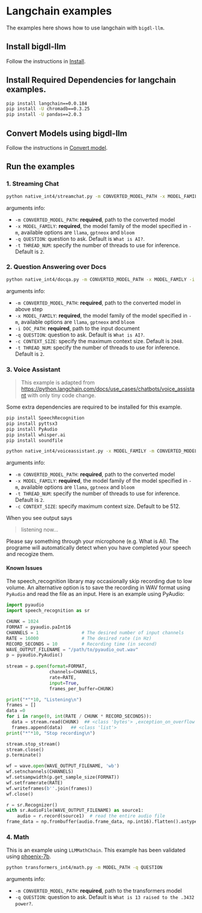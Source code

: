 # Langchain examples

The examples here shows how to use langchain with `bigdl-llm`.

## Install bigdl-llm
Follow the instructions in [Install](https://github.com/intel-analytics/BigDL/tree/main/python/llm#install).

## Install Required Dependencies for langchain examples. 

```bash
pip install langchain==0.0.184
pip install -U chromadb==0.3.25
pip install -U pandas==2.0.3
```


## Convert Models using bigdl-llm
Follow the instructions in [Convert model](https://github.com/intel-analytics/BigDL/tree/main/python/llm#convert-model).


## Run the examples

### 1. Streaming Chat

```bash
python native_int4/streamchat.py -m CONVERTED_MODEL_PATH -x MODEL_FAMILY -q QUESTION -t THREAD_NUM
```
arguments info:
- `-m CONVERTED_MODEL_PATH`: **required**, path to the converted model
- `-x MODEL_FAMILY`: **required**, the model family of the model specified in `-m`, available options are `llama`, `gptneox` and `bloom`
- `-q QUESTION`: question to ask. Default is `What is AI?`.
- `-t THREAD_NUM`: specify the number of threads to use for inference. Default is `2`.

### 2. Question Answering over Docs
```bash
python native_int4/docqa.py -m CONVERTED_MODEL_PATH -x MODEL_FAMILY -i DOC_PATH -q QUESTION -c CONTEXT_SIZE -t THREAD_NUM
```
arguments info:
- `-m CONVERTED_MODEL_PATH`: **required**, path to the converted model in above step
- `-x MODEL_FAMILY`: **required**, the model family of the model specified in `-m`, available options are `llama`, `gptneox` and `bloom`
- `-i DOC_PATH`: **required**, path to the input document
- `-q QUESTION`: question to ask. Default is `What is AI?`.
- `-c CONTEXT_SIZE`: specify the maximum context size. Default is `2048`.
- `-t THREAD_NUM`: specify the number of threads to use for inference. Default is `2`.

### 3. Voice Assistant
> This example is adapted from https://python.langchain.com/docs/use_cases/chatbots/voice_assistant with only tiny code change.

Some extra dependencies are required to be installed for this example.
```bash
pip install SpeechRecognition
pip install pyttsx3
pip install PyAudio
pip install whisper.ai
pip install soundfile
```

```bash
python native_int4/voiceassistant.py -x MODEL_FAMILY -m CONVERTED_MODEL_PATH -t THREAD_NUM -c CONTEXT_SIZE
```

arguments info:
- `-m CONVERTED_MODEL_PATH`: **required**, path to the converted model
- `-x MODEL_FAMILY`: **required**, the model family of the model specified in `-m`, available options are `llama`, `gptneox` and `bloom`
- `-t THREAD_NUM`: specify the number of threads to use for inference. Default is `2`.
- `-c CONTEXT_SIZE`: specify maximum context size. Default to be 512.

When you see output says
> listening now...

Please say something through your microphone (e.g. What is AI). The programe will automatically detect when you have completed your speech and recogize them.

#### Known Issues
The speech_recognition library may occasionally skip recording due to low volume. An alternative option is to save the recording in WAV format using `PyAudio` and read the file as an input. Here is an example using PyAudio:
```python
import pyaudio
import speech_recognition as sr

CHUNK = 1024
FORMAT = pyaudio.paInt16
CHANNELS = 1                # The desired number of input channels
RATE = 16000                # The desired rate (in Hz)
RECORD_SECONDS = 10         # Recording time (in second)
WAVE_OUTPUT_FILENAME = "/path/to/pyaudio_out.wav"
p = pyaudio.PyAudio()
                
stream = p.open(format=FORMAT,
                channels=CHANNELS,
                rate=RATE,
                input=True,
                frames_per_buffer=CHUNK)

print("*"*10, "Listening\n")
frames = []
data =0
for i in range(0, int(RATE / CHUNK * RECORD_SECONDS)):
  data = stream.read(CHUNK)  ## <class 'bytes'> ,exception_on_overflow = False
  frames.append(data)   ## <class 'list'>
print("*"*10, "Stop recording\n")

stream.stop_stream()
stream.close()
p.terminate()

wf = wave.open(WAVE_OUTPUT_FILENAME, 'wb')
wf.setnchannels(CHANNELS)
wf.setsampwidth(p.get_sample_size(FORMAT))
wf.setframerate(RATE)
wf.writeframes(b''.join(frames))
wf.close()

r = sr.Recognizer()
with sr.AudioFile(WAVE_OUTPUT_FILENAME) as source1:
    audio = r.record(source1)  # read the entire audio file   
frame_data = np.frombuffer(audio.frame_data, np.int16).flatten().astype(np.float32) / 32768.0
```

### 4. Math

This is an example using `LLMMathChain`. This example has been validated using [phoenix-7b](https://huggingface.co/FreedomIntelligence/phoenix-inst-chat-7b).

```bash
python transformers_int4/math.py -m MODEL_PATH -q QUESTION
```
arguments info:
- `-m CONVERTED_MODEL_PATH`: **required**, path to the transformers model
- `-q QUESTION`: question to ask. Default is `What is 13 raised to the .3432 power?`.

